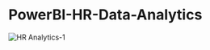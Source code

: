 # PowerBI-HR-Data-Analytics
![HR Analytics-1](https://github.com/anirban-dec/PowerBI-HR-Data-Analytics/assets/103098247/069a91c5-af83-43d3-87ea-6e73f16848b1)
